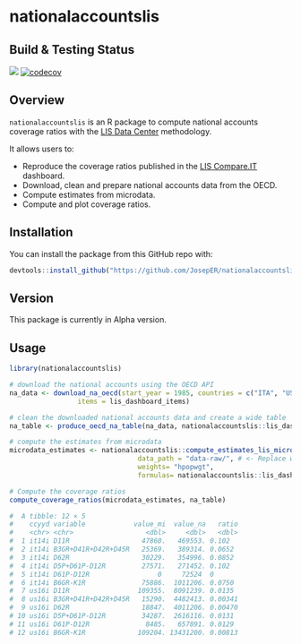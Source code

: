 # nationalaccountslis

## Build & Testing Status
<!-- badges: start -->
  [![](https://img.shields.io/badge/devel%20version-0.0.2-blue.svg)](https://github.com/https://github.com/LIS-Cross-National-Data-Center/nationalaccountslis)
  [![codecov](https://codecov.io/gh/LIS-Cross-National-Data-Center/nationalaccountslis/branch/master/graph/badge.svg?token=Q821TT6WLC)](https://codecov.io/gh/LIS-Cross-National-Data-Center/nationalaccountslis)
  <!-- badges: end -->

## Overview
`nationalaccountslis` is an R package to compute national accounts coverage ratios with the [LIS Data Center](https://www.lisdatacenter.org/) methodology. 

It allows users to:
* Reproduce the coverage ratios published in the [LIS Compare.IT](https://comparability.lisdatacenter.org/shiny/comparability/) dashboard.
* Download, clean and prepare national accounts data from the OECD.
* Compute estimates from microdata.
* Compute and plot coverage ratios.

## Installation
You can install the package from this GitHub repo with:
```r
devtools::install_github("https://github.com/JosepER/nationalaccountslis")
```

## Version
This package is currently in Alpha version.

## Usage
```r
library(nationalaccountslis)

# download the national accounts using the OECD API
na_data <- download_na_oecd(start_year = 1985, countries = c("ITA", "USA"),
                 items = lis_dashboard_items)

# clean the downloaded national accounts data and create a wide table
na_table <- produce_oecd_na_table(na_data, nationalaccountslis::lis_dashboard_na_formulas)

# compute the estimates from microdata
microdata_estimates <- nationalaccountslis::compute_estimates_lis_microdata(datasets = c("it14i", "us16i"),
                                data_path = "data-raw/", # <- Replace with the path to local files.
                                weights= "hpopwgt",
                                formulas= nationalaccountslis::lis_dashboard_microdata_formulas)

# Compute the coverage ratios 
compute_coverage_ratios(microdata_estimates, na_table)

#  A tibble: 12 × 5
#    ccyyd variable            value_mi  value_na   ratio
#    <chr> <chr>                  <dbl>     <dbl>   <dbl>
#  1 it14i D11R                  47860.   469553. 0.102
#  2 it14i B3GR+D41R+D42R+D45R   25369.   389314. 0.0652
#  3 it14i D62R                  30229.   354996. 0.0852
#  4 it14i D5P+D61P-D12R         27571.   271452. 0.102
#  5 it14i D61P-D12R                 0     72524  0
#  6 it14i B6GR-K1R              75886.  1011206. 0.0750
#  7 us16i D11R                 109355.  8091239. 0.0135
#  8 us16i B3GR+D41R+D42R+D45R   15290.  4482413. 0.00341
#  9 us16i D62R                  18847.  4011206. 0.00470
# 10 us16i D5P+D61P-D12R         34287.  2616116. 0.0131
# 11 us16i D61P-D12R              8485.   657891. 0.0129
# 12 us16i B6GR-K1R             109204. 13431200. 0.00813
```